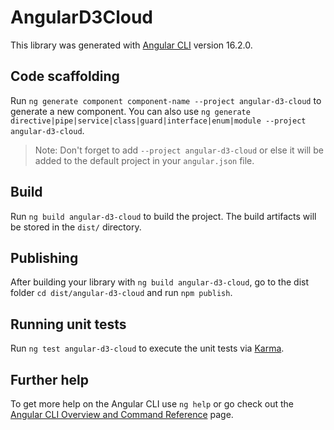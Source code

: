 # AngularD3Cloud

This library was generated with [Angular CLI](https://github.com/angular/angular-cli) version 16.2.0.

## Code scaffolding

Run `ng generate component component-name --project angular-d3-cloud` to generate a new component. You can also use `ng generate directive|pipe|service|class|guard|interface|enum|module --project angular-d3-cloud`.
> Note: Don't forget to add `--project angular-d3-cloud` or else it will be added to the default project in your `angular.json` file. 

## Build

Run `ng build angular-d3-cloud` to build the project. The build artifacts will be stored in the `dist/` directory.

## Publishing

After building your library with `ng build angular-d3-cloud`, go to the dist folder `cd dist/angular-d3-cloud` and run `npm publish`.

## Running unit tests

Run `ng test angular-d3-cloud` to execute the unit tests via [Karma](https://karma-runner.github.io).

## Further help

To get more help on the Angular CLI use `ng help` or go check out the [Angular CLI Overview and Command Reference](https://angular.io/cli) page.
